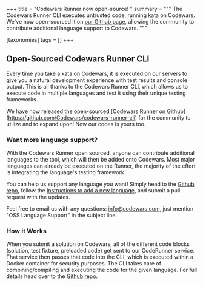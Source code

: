 +++
title = "Codewars Runner now open-source! "
summary = """
The Codewars Runner CLI executes untrusted code, running kata on Codewars. We've now open-sourced it  on [our Github page](https://github.com/Codewars/codewars-runner-cli), allowing the community to contribute additional language support to Codewars.
"""

[taxonomies]
tags = []
+++

## Open-Sourced Codewars Runner CLI

Every time you take a kata on Codewars, it is executed on our servers to give you a natural development experience with test results and console output. This is all thanks to the Codewars Runner CLI, which allows us to execute code in multiple languages and test it using their unique testing frameworks. 

We have now released the open-sourced  [Codewars Runner on Github] (https://github.com/Codewars/codewars-runner-cli) for the community to utilize and to expand upon! Now our codes is yours too. 

### Want more language support?

With the Codewars Runner open sourced, anyone can contribute additional languages to the tool, which will then be added onto Codewars. Most major languages can already be executed on the Runner, the majority of the effort is integrating the language's testing framework. 

You can help us support any language you want! Simply head to the [Github repo](https://github.com/Codewars/codewars-runner-cli), follow the [Instructions to add a new language](https://github.com/Codewars/codewars-runner-cli#how-to-add-a-new-language), and submit a pull request with the updates. 

Feel free to email us with any questions: info@codewars.com, just mention "OSS Language Support" in the subject line. 

### How it Works

When you submit a solution on Codewars, all of the different code blocks (solution, test fixture, preloaded code) get sent to our CodeRunner service. That service then passes that code into the CLI, which is executed within a Docker container for security purposes. The CLI takes care of combining/compiling and executing the code for the given language. For full details head over to the [Github repo](https://github.com/Codewars/codewars-runner-cli).
